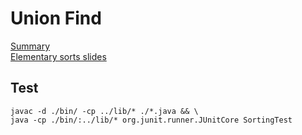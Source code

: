 # Union Find

[Summary](https://algs4.cs.princeton.edu/21elementary/)  
[Elementary sorts slides](https://sedgewick.io/wp-content/uploads/2022/04/Algs04-ElementarySorts.pdf)  

## Test
```
javac -d ./bin/ -cp ../lib/* ./*.java && \
java -cp ./bin/:../lib/* org.junit.runner.JUnitCore SortingTest
```
